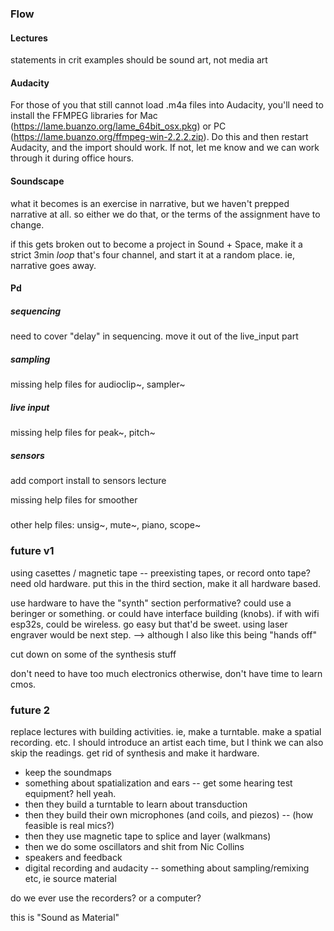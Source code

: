 ### Flow


#### Lectures

statements in crit examples should be sound art, not media art


#### Audacity

For those of you that still cannot load .m4a files into Audacity, you'll need to install the FFMPEG libraries for Mac (https://lame.buanzo.org/lame_64bit_osx.pkg) or PC (https://lame.buanzo.org/ffmpeg-win-2.2.2.zip). Do this and then restart Audacity, and the import should work. If not, let me know and we can work through it during office hours.


#### Soundscape

what it becomes is an exercise in narrative, but we haven't prepped narrative at all. so either we do that, or the terms of the assignment have to change.

if this gets broken out to become a project in Sound + Space, make it a strict 3min _loop_ that's four channel, and start it at a random place. ie, narrative goes away.


#### Pd


##### sequencing

need to cover "delay" in sequencing. move it out of the live_input part


##### sampling

missing help files for audioclip~, sampler~


##### live input

missing help files for peak~, pitch~


##### sensors

add comport install to sensors lecture

missing help files for smoother


#####

other help files: unsig~, mute~, piano, scope~




### future v1

using casettes / magnetic tape -- preexisting tapes, or record onto tape? need old hardware. put this in the third section, make it all hardware based.

use hardware to have the "synth" section performative? could use a beringer or something. or could have interface building (knobs). if with wifi esp32s, could be wireless. go easy but that'd be sweet. using laser engraver would be next step. --> although I also like this being "hands off"

cut down on some of the synthesis stuff

don't need to have too much electronics otherwise, don't have time to learn cmos.


### future 2

replace lectures with building activities. ie, make a turntable. make a spatial recording. etc. I should introduce an artist each time, but I think we can also skip the readings. get rid of synthesis and make it hardware.

- keep the soundmaps
- something about spatialization and ears -- get some hearing test equipment? hell yeah.
- then they build a turntable to learn about transduction
- then they build their own microphones (and coils, and piezos) -- (how feasible is real mics?)
- then they use magnetic tape to splice and layer (walkmans)
- then we do some oscillators and shit from Nic Collins
- speakers and feedback
- digital recording and audacity -- something about sampling/remixing etc, ie source material

do we ever use the recorders? or a computer?

this is "Sound as Material"



